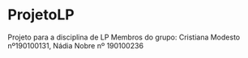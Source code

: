 # ProjetoLP
Projeto para a disciplina de LP
Membros do grupo: Cristiana Modesto nº190100131, Nádia Nobre nº 190100236
